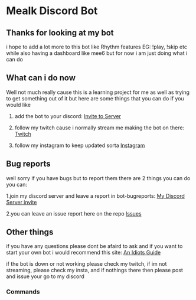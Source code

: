 # Mealk Discord Bot

## Thanks for looking at my bot
i hope to add a lot more to this bot like Rhythm features EG: !play, !skip etc while also having a dashboard like mee6 but for now i am just doing what i can do

## What can i do now 
Well not much really cause this is a learning project for me as well as trying to get something out of it but here are some things that you can do if you would like
1. add the bot to your discord:
  [Invite to Server](https://discord.com/oauth2/authorize?client_id=700150917181210745&permissions=271727670&scope=bot)
  
2. follow my twitch cause i normally stream me making the bot on there:
  [Twitch](https://www.twitch.tv/cringekidy)
  
3. follow my instagram to keep updated sorta 
  [Instagram](https://www.instagram.com/cringekidey)
	
## Bug reports
well sorry if you have bugs but to report them there are 2 things you can do you can:

1.join my discord server and leave a report in bot-bugreports:
	[My Discord Server invite](https://discord.gg/kZh7Zff)
	
2.you can leave an issue report here on the repo
	[Issues](https://github.com/XxcringekidxX/DiscordBot/issues)
	
## Other things
if you have any questions please dont be afaird to ask and if you want to start your own bot i would recommend this site:
	[An Idiots Guide](https://anidiots.guide/v/v12/)

if the bot is down or not working please check my twitch, if im not streaming, please check my insta, and if nothings there then please post and issue your go to my discord

### Commands
